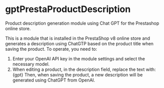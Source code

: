 # gptPrestaProductDescription
Product description generation module using Chat GPT for the Prestashop online store.

This is a module that is installed in the PrestaShop v8 online store and generates a description using ChatGTP based on the product title when saving the product. 
To operate, you need to:
1. Enter your OpenAI API key in the module settings and select the necessary model.
2. When editing a product, in the description field, replace the text with: {gpt}
Then, when saving the product, a new description will be generated using ChatGPT from OpenAI.
